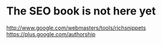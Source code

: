 
# The SEO book is not here yet

http://www.google.com/webmasters/tools/richsnippets
https://plus.google.com/authorship
